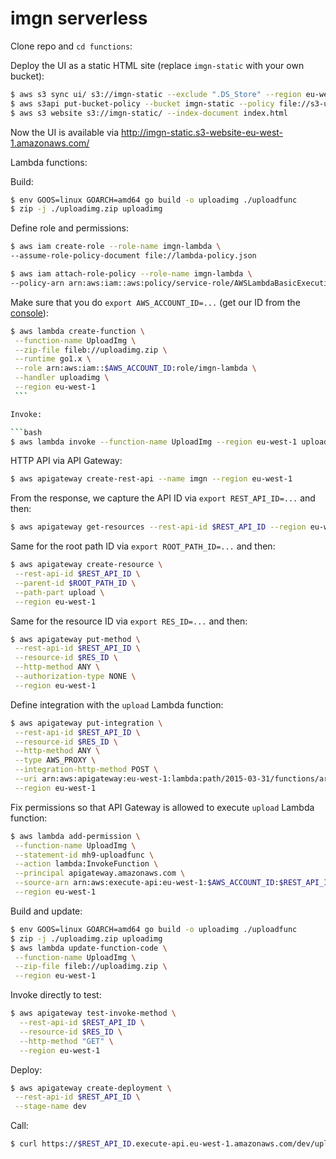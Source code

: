 # imgn serverless

Clone repo and `cd functions`:

Deploy the UI as a static HTML site (replace `imgn-static` with your own bucket):

```bash
$ aws s3 sync ui/ s3://imgn-static --exclude ".DS_Store" --region eu-west-1
$ aws s3api put-bucket-policy --bucket imgn-static --policy file://s3-ui-bucket-policy.json --region eu-west-1
$ aws s3 website s3://imgn-static/ --index-document index.html
```

Now the UI is available via http://imgn-static.s3-website-eu-west-1.amazonaws.com/

Lambda functions:

Build:

```bash
$ env GOOS=linux GOARCH=amd64 go build -o uploadimg ./uploadfunc
$ zip -j ./uploadimg.zip uploadimg
```

Define role and permissions:

```bash
$ aws iam create-role --role-name imgn-lambda \
--assume-role-policy-document file://lambda-policy.json

$ aws iam attach-role-policy --role-name imgn-lambda \
--policy-arn arn:aws:iam::aws:policy/service-role/AWSLambdaBasicExecutionRole
```

Make sure that you do `export AWS_ACCOUNT_ID=...` (get our ID from the [console](https://console.aws.amazon.com/billing/home?#/account)):

```bash
$ aws lambda create-function \
 --function-name UploadImg \
 --zip-file fileb://uploadimg.zip \
 --runtime go1.x \
 --role arn:aws:iam::$AWS_ACCOUNT_ID:role/imgn-lambda \
 --handler uploadimg \
 --region eu-west-1
 ```

Invoke:

```bash
$ aws lambda invoke --function-name UploadImg --region eu-west-1 uploadimg.json
```

HTTP API via API Gateway:

```bash
$ aws apigateway create-rest-api --name imgn --region eu-west-1
```

From the response, we capture the API ID via `export REST_API_ID=...` and then:

```bash
$ aws apigateway get-resources --rest-api-id $REST_API_ID --region eu-west-1
```

Same for the root path ID via `export ROOT_PATH_ID=...` and then:

```bash
$ aws apigateway create-resource \
 --rest-api-id $REST_API_ID \
 --parent-id $ROOT_PATH_ID \
 --path-part upload \
 --region eu-west-1
```

Same for the resource ID via `export RES_ID=...` and then:

```bash
$ aws apigateway put-method \
 --rest-api-id $REST_API_ID \
 --resource-id $RES_ID \
 --http-method ANY \
 --authorization-type NONE \
 --region eu-west-1
```

Define integration with the `upload` Lambda function:

```bash
$ aws apigateway put-integration \
 --rest-api-id $REST_API_ID \
 --resource-id $RES_ID \
 --http-method ANY \
 --type AWS_PROXY \
 --integration-http-method POST \
 --uri arn:aws:apigateway:eu-west-1:lambda:path/2015-03-31/functions/arn:aws:lambda:eu-west-1:$AWS_ACCOUNT_ID:function:UploadImg/invocations \
 --region eu-west-1
```

Fix permissions so that API Gateway is allowed to execute `upload` Lambda function:

```bash
$ aws lambda add-permission \
 --function-name UploadImg \
 --statement-id mh9-uploadfunc \
 --action lambda:InvokeFunction \
 --principal apigateway.amazonaws.com \
 --source-arn arn:aws:execute-api:eu-west-1:$AWS_ACCOUNT_ID:$REST_API_ID/*/*/* \
 --region eu-west-1
```


Build and update:

```bash
$ env GOOS=linux GOARCH=amd64 go build -o uploadimg ./uploadfunc
$ zip -j ./uploadimg.zip uploadimg
$ aws lambda update-function-code \
 --function-name UploadImg \
 --zip-file fileb://uploadimg.zip \
 --region eu-west-1
```

Invoke directly to test:

```bash
$ aws apigateway test-invoke-method \
  --rest-api-id $REST_API_ID \
  --resource-id $RES_ID \
  --http-method "GET" \
  --region eu-west-1
```

Deploy:

```bash
$ aws apigateway create-deployment \
 --rest-api-id $REST_API_ID \
 --stage-name dev
```

Call:

```bash
$ curl https://$REST_API_ID.execute-api.eu-west-1.amazonaws.com/dev/upload
```
